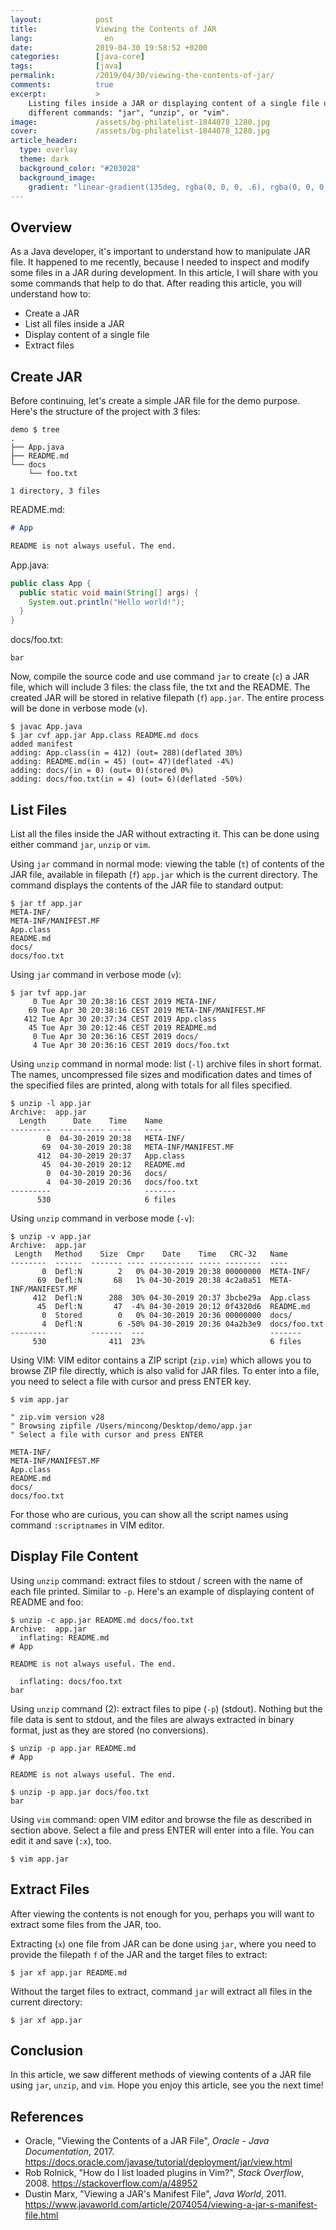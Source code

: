 ```yaml
---
layout:            post
title:             Viewing the Contents of JAR
lang:                en
date:              2019-04-30 19:58:52 +0200
categories:        [java-core]
tags:              [java]
permalink:         /2019/04/30/viewing-the-contents-of-jar/
comments:          true
excerpt:           >
    Listing files inside a JAR or displaying content of a single file using
    different commands: "jar", "unzip", or "vim".
image:             /assets/bg-philatelist-1844078_1280.jpg
cover:             /assets/bg-philatelist-1844078_1280.jpg
article_header:
  type: overlay
  theme: dark
  background_color: "#203028"
  background_image:
    gradient: "linear-gradient(135deg, rgba(0, 0, 0, .6), rgba(0, 0, 0, .4))"
---
```


## Overview

As a Java developer, it's important to understand how to manipulate
JAR file. It happened to me recently, because I needed to inspect and modify
some files in a JAR during development. In this article, I will share with you
some commands that help to do that. After reading this article, you will
understand how to:

- Create a JAR
- List all files inside a JAR
- Display content of a single file
- Extract files

## Create JAR

Before continuing, let's create a simple JAR file for the demo purpose. Here's
the structure of the project with 3 files:

```
demo $ tree
.
├── App.java
├── README.md
└── docs
    └── foo.txt

1 directory, 3 files
```

README.md:

```md
# App

README is not always useful. The end.
```

App.java:

```java
public class App {
  public static void main(String[] args) {
    System.out.println("Hello world!");
  }
}
```

docs/foo.txt:

```
bar
```

Now, compile the source code and use command `jar` to create (`c`) a JAR file,
which will include 3 files: the class file, the txt and the README. The
created JAR will be stored in relative filepath (`f`)  `app.jar`. The entire
process will be done in verbose mode (`v`).

```
$ javac App.java
$ jar cvf app.jar App.class README.md docs
added manifest
adding: App.class(in = 412) (out= 288)(deflated 30%)
adding: README.md(in = 45) (out= 47)(deflated -4%)
adding: docs/(in = 0) (out= 0)(stored 0%)
adding: docs/foo.txt(in = 4) (out= 6)(deflated -50%)
```

## List Files

List all the files inside the JAR without extracting it. This can be done using
either command `jar`, `unzip` or `vim`.

Using `jar` command in normal mode: viewing the table (`t`) of contents of the
JAR file, available in filepath (`f`) `app.jar` which is the current directory.
The command displays the contents of the JAR file to standard output:

```
$ jar tf app.jar
META-INF/
META-INF/MANIFEST.MF
App.class
README.md
docs/
docs/foo.txt
```

Using `jar` command in verbose mode (`v`):

```
$ jar tvf app.jar
     0 Tue Apr 30 20:38:16 CEST 2019 META-INF/
    69 Tue Apr 30 20:38:16 CEST 2019 META-INF/MANIFEST.MF
   412 Tue Apr 30 20:37:34 CEST 2019 App.class
    45 Tue Apr 30 20:12:46 CEST 2019 README.md
     0 Tue Apr 30 20:36:16 CEST 2019 docs/
     4 Tue Apr 30 20:36:16 CEST 2019 docs/foo.txt
```

Using `unzip` command in normal mode: list (`-l`) archive files in short format.
The names, uncompressed file sizes and modification dates and times of the
specified files are printed, along with totals for all files specified.

```
$ unzip -l app.jar
Archive:  app.jar
  Length      Date    Time    Name
---------  ---------- -----   ----
        0  04-30-2019 20:38   META-INF/
       69  04-30-2019 20:38   META-INF/MANIFEST.MF
      412  04-30-2019 20:37   App.class
       45  04-30-2019 20:12   README.md
        0  04-30-2019 20:36   docs/
        4  04-30-2019 20:36   docs/foo.txt
---------                     -------
      530                     6 files
```

Using `unzip` command in verbose mode (`-v`):

```
$ unzip -v app.jar
Archive:  app.jar
 Length   Method    Size  Cmpr    Date    Time   CRC-32   Name
--------  ------  ------- ---- ---------- ----- --------  ----
       0  Defl:N        2   0% 04-30-2019 20:38 00000000  META-INF/
      69  Defl:N       68   1% 04-30-2019 20:38 4c2a0a51  META-INF/MANIFEST.MF
     412  Defl:N      288  30% 04-30-2019 20:37 3bcbe29a  App.class
      45  Defl:N       47  -4% 04-30-2019 20:12 0f4320d6  README.md
       0  Stored        0   0% 04-30-2019 20:36 00000000  docs/
       4  Defl:N        6 -50% 04-30-2019 20:36 04a2b3e9  docs/foo.txt
--------          -------  ---                            -------
     530              411  23%                            6 files
```

Using VIM: VIM editor contains a ZIP script (`zip.vim`) which allows you to
browse ZIP file directly, which is also valid for JAR files. To enter into a
file, you need to select a file with cursor and press ENTER key.

```
$ vim app.jar
```

```vim
" zip.vim version v28
" Browsing zipfile /Users/mincong/Desktop/demo/app.jar
" Select a file with cursor and press ENTER

META-INF/
META-INF/MANIFEST.MF
App.class
README.md
docs/
docs/foo.txt
```

For those who are curious, you can show all the script names using command
`:scriptnames` in VIM editor.

## Display File Content

Using `unzip` command: extract files to stdout / screen with the name of each
file printed. Similar to `-p`. Here's an example of displaying content of
README and foo:

```
$ unzip -c app.jar README.md docs/foo.txt
Archive:  app.jar
  inflating: README.md
# App

README is not always useful. The end.

  inflating: docs/foo.txt
bar
```

Using `unzip` command (2): extract files to pipe (`-p`) (stdout). Nothing but
the file data is sent to stdout, and the files are always extracted in binary
format, just as they are stored (no conversions).

```
$ unzip -p app.jar README.md
# App

README is not always useful. The end.
```

```
$ unzip -p app.jar docs/foo.txt
bar
```

Using `vim` command: open VIM editor and browse the file as described in section
above. Select a file and press ENTER will enter into a file. You can edit it and
save (`:x`), too.

```
$ vim app.jar
```

## Extract Files

After viewing the contents is not enough for you, perhaps you will want to
extract some files from the JAR, too.

Extracting (`x`) one file from JAR can be done using `jar`, where you need to
provide the filepath `f` of the JAR and the target files to extract:

```
$ jar xf app.jar README.md
```

Without the target files to extract, command `jar` will extract all files in the
current directory:

```
$ jar xf app.jar
```

## Conclusion

In this article, we saw different methods of viewing contents of a JAR file
using `jar`, `unzip`, and `vim`. Hope you enjoy this article, see you the next
time!

## References

- Oracle, "Viewing the Contents of a JAR File",
  _Oracle - Java Documentation_, 2017.
  <https://docs.oracle.com/javase/tutorial/deployment/jar/view.html>
- Rob Rolnick, "How do I list loaded plugins in Vim?", _Stack Overflow_, 2008.
  <https://stackoverflow.com/a/48952>
- Dustin Marx, "Viewing a JAR's Manifest File", _Java World_, 2011.
  <https://www.javaworld.com/article/2074054/viewing-a-jar-s-manifest-file.html>
